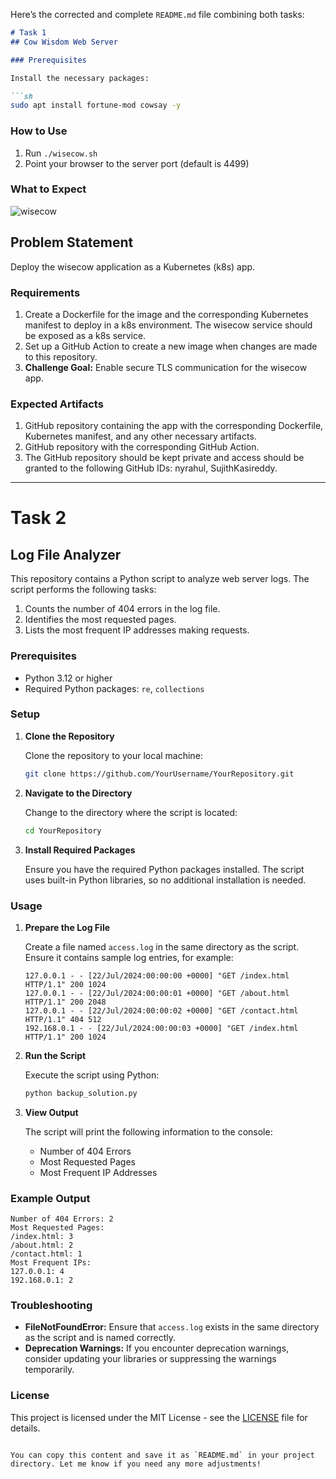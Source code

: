 Here’s the corrected and complete `README.md` file combining both tasks:

```markdown
# Task 1
## Cow Wisdom Web Server

### Prerequisites

Install the necessary packages:

```sh
sudo apt install fortune-mod cowsay -y
```

### How to Use

1. Run `./wisecow.sh`
2. Point your browser to the server port (default is 4499)

### What to Expect

![wisecow](https://github.com/nyrahul/wisecow/assets/9133227/8d6bfde3-4a5a-480e-8d55-3fef60300d98)

## Problem Statement

Deploy the wisecow application as a Kubernetes (k8s) app.

### Requirements

1. Create a Dockerfile for the image and the corresponding Kubernetes manifest to deploy in a k8s environment. The wisecow service should be exposed as a k8s service.
2. Set up a GitHub Action to create a new image when changes are made to this repository.
3. **Challenge Goal:** Enable secure TLS communication for the wisecow app.

### Expected Artifacts

1. GitHub repository containing the app with the corresponding Dockerfile, Kubernetes manifest, and any other necessary artifacts.
2. GitHub repository with the corresponding GitHub Action.
3. The GitHub repository should be kept private and access should be granted to the following GitHub IDs: nyrahul, SujithKasireddy.

---

# Task 2
## Log File Analyzer

This repository contains a Python script to analyze web server logs. The script performs the following tasks:

1. Counts the number of 404 errors in the log file.
2. Identifies the most requested pages.
3. Lists the most frequent IP addresses making requests.

### Prerequisites

- Python 3.12 or higher
- Required Python packages: `re`, `collections`

### Setup

1. **Clone the Repository**

   Clone the repository to your local machine:

   ```sh
   git clone https://github.com/YourUsername/YourRepository.git
   ```

2. **Navigate to the Directory**

   Change to the directory where the script is located:

   ```sh
   cd YourRepository
   ```

3. **Install Required Packages**

   Ensure you have the required Python packages installed. The script uses built-in Python libraries, so no additional installation is needed.

### Usage

1. **Prepare the Log File**

   Create a file named `access.log` in the same directory as the script. Ensure it contains sample log entries, for example:

   ```plaintext
   127.0.0.1 - - [22/Jul/2024:00:00:00 +0000] "GET /index.html HTTP/1.1" 200 1024
   127.0.0.1 - - [22/Jul/2024:00:00:01 +0000] "GET /about.html HTTP/1.1" 200 2048
   127.0.0.1 - - [22/Jul/2024:00:00:02 +0000] "GET /contact.html HTTP/1.1" 404 512
   192.168.0.1 - - [22/Jul/2024:00:00:03 +0000] "GET /index.html HTTP/1.1" 200 1024
   ```

2. **Run the Script**

   Execute the script using Python:

   ```sh
   python backup_solution.py
   ```

3. **View Output**

   The script will print the following information to the console:

   - Number of 404 Errors
   - Most Requested Pages
   - Most Frequent IP Addresses

### Example Output

```plaintext
Number of 404 Errors: 2
Most Requested Pages:
/index.html: 3
/about.html: 2
/contact.html: 1
Most Frequent IPs:
127.0.0.1: 4
192.168.0.1: 2
```

### Troubleshooting

- **FileNotFoundError:** Ensure that `access.log` exists in the same directory as the script and is named correctly.
- **Deprecation Warnings:** If you encounter deprecation warnings, consider updating your libraries or suppressing the warnings temporarily.

### License

This project is licensed under the MIT License - see the [LICENSE](LICENSE) file for details.
```

You can copy this content and save it as `README.md` in your project directory. Let me know if you need any more adjustments!

